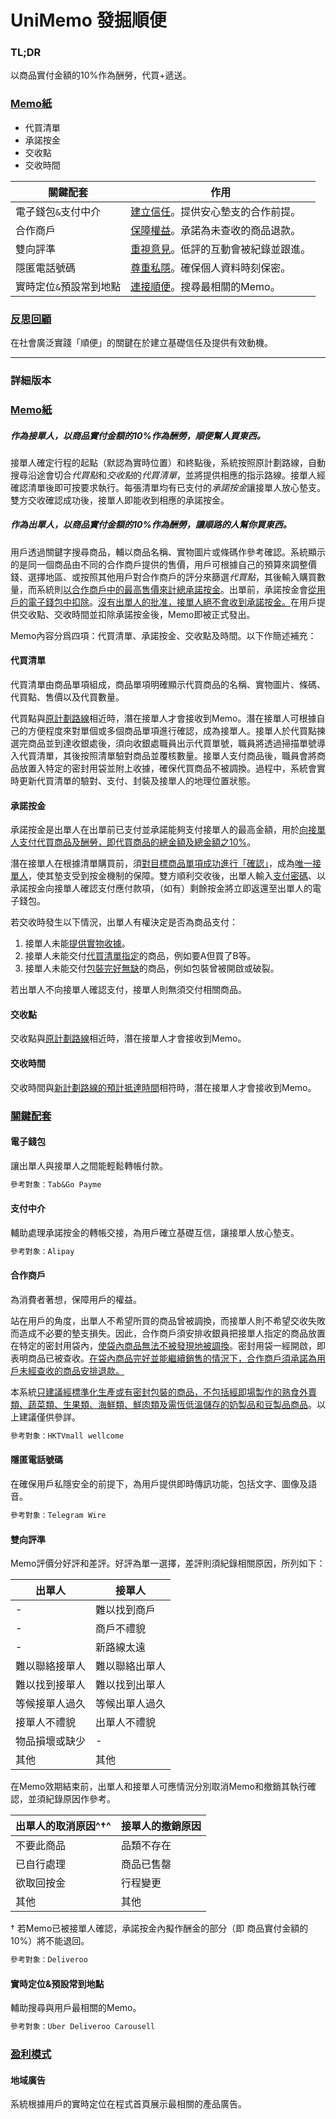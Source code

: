 # UniMemo 發掘順便

### TL;DR

以商品實付金額的10%作為酬勞，代買+遞送。

### <u>Memo紙</u>

- 代買清單
- 承諾按金
- 交收點
- 交收時間

| 關鍵配套              | 作用                                   |
| -------------------- | ------------------------------------- |
| 電子錢包`&`支付中介     | <u>建立信任</u>。提供安心墊支的合作前提。  |
| 合作商戶              | <u>保障權益</u>。承諾為未查收的商品退款。   |
| 雙向評準              | <u>重視意見</u>。低評的互動會被紀錄並跟進。 |
| 隱匿電話號碼           | <u>尊重私隱</u>。確保個人資料時刻保密。    |
| 實時定位`&`預設常到地點 | <u>連接順便</u>。搜尋最相關的Memo。       |



### <u>反思回顧</u>

在社會廣泛實踐「順便」的關鍵在於建立基礎信任及提供有效動機。



___





### 詳細版本

### <u>Memo紙</u>

##### 作為接單人，以商品實付金額的10%作為酬勞，順便幫人買東西。

接單人確定行程的起點（默認為實時位置）和終點後，系統按照原計劃路線，自動搜尋沿途會切合*代買點*和*交收點*的*代買清單*，並將提供相應的指示路線。接單人經確認清單後即可按要求執行。每張清單均有已支付的*承諾按金*讓接單人放心墊支。雙方交收確認成功後，接單人即能收到相應的承諾按金。

##### 作為出單人，以商品實付金額的10%作為酬勞，讓順路的人幫你買東西。

用戶透過關鍵字搜尋商品，輔以商品名稱、實物圖片或條碼作參考確認。系統顯示的是同一個商品由不同的合作商戶提供的售價，用戶可根據自己的預算來調整價錢、選擇地區、或按照其他用戶對合作商戶的評分來篩選*代買點*，其後輸入購買數量，而系統則<u>以合作商戶中的最高售價來計總承諾按金</u>。出單前，承諾按金會<u>從用戶的電子錢包中扣除</u>。<u>沒有出單人的批准，接單人絕不會收到承諾按金。</u>在用戶提供交收點、交收時間並扣除承諾按金後，Memo即被正式發出。

Memo內容分爲四項：代買清單、承諾按金、交收點及時間。以下作簡述補充：

#### 代買清單

代買清單由商品單項組成，商品單項明確顯示代買商品的名稱、實物圖片、條碼、代買點、售價以及代買數量。

代買點與<u>原計劃路線</u>相近時，潛在接單人才會接收到Memo。潛在接單人可根據自己的方便程度來對單個或多個商品單項進行確認，成為接單人。接單人於代買點揀選完商品並到達收銀處後，須向收銀處職員出示代買單號，職員將透過掃描單號導入代買清單，其後按照清單驗對商品並覆核數量。接單人支付商品後，職員會將商品放置入特定的密封用袋並附上收據，確保代買商品不被調換。過程中，系統會實時更新代買清單的驗對、支付、封裝及接單人的地理位置狀態。



#### 承諾按金

承諾按金是出單人在出單前已支付並承諾能夠支付接單人的最高金額，用於<u>向接單人支付代買商品及酬勞，即代買商品的總金額及總金額之10%</u>。

潛在接單人在根據清單購買前，須<u>對目標商品單項成功進行「確認」</u>，成為<u>唯一接單人</u>，使其墊支受到按金機制的保障。雙方順利交收後，出單人輸入<u>支付密碼</u>、以承諾按金向接單人確認支付應付款項，（如有）剩餘按金將立即返還至出單人的電子錢包。

若交收時發生以下情況，出單人有權決定是否為商品支付：

1. 接單人未能<u>提供實物收據</u>。
2. 接單人未能交付<u>代買清單指定</u>的商品，例如要A但買了B等。
3. 接單人未能交付<u>包裝完好無缺</u>的商品，例如包裝曾被開啟或破裂。

若出單人不向接單人確認支付，接單人則無須交付相關商品。



#### 交收點

交收點與<u>原計劃路線</u>相近時，潛在接單人才會接收到Memo。



#### 交收時間

交收時間與<u>新計劃路線的預計抵達時間</u>相符時，潛在接單人才會接收到Memo。



### <u>關鍵配套</u>

#### 電子錢包

讓出單人與接單人之間能輕鬆轉帳付款。

```markdown
參考對象：Tab&Go Payme
```



#### 支付中介

輔助處理承諾按金的轉帳交接，為用戶確立基礎互信，讓接單人放心墊支。

```markdown
參考對象：Alipay
```



#### 合作商戶

為消費者著想，保障用戶的權益。

站在用戶的角度，出單人不希望所買的商品曾被調換，而接單人則不希望交收失敗而造成不必要的墊支損失。因此，合作商戶須安排收銀員把接單人指定的商品放置在特定的密封用袋內，<u>使袋內商品無法不被發現地被調換</u>。密封用袋一經開啟，即表明商品已被查收。<u>在袋內商品完好並能繼續銷售的情況下，合作商戶須承諾為用戶未經查收的商品安排退款。</u>

本系統<u>只建議經標準化生產或有密封包裝的商品，不包括經即場製作的熟食外賣類、蔬菜類、生果類、海鮮類、鮮肉類及需恆低溫儲存的奶製品和豆製品商品</u>。以上建議僅供參詳。

```markdown
參考對象：HKTVmall wellcome
```



#### 隱匿電話號碼

在確保用戶私隱安全的前提下，為用戶提供即時傳訊功能，包括文字、圖像及語音。

```markdown
參考對象：Telegram Wire
```



#### 雙向評準

Memo評價分好評和差評。好評為單一選擇，差評則須紀錄相關原因，所列如下：

| 出單人        | 接單人        |
| ------------ | ------------ |
| -            | 難以找到商戶   |
| -            | 商戶不禮貌    |
| -            | 新路線太遠    |
| 難以聯絡接單人 | 難以聯絡出單人 |
| 難以找到接單人 | 難以找到出單人 |
| 等候接單人過久 | 等候出單人過久 |
| 接單人不禮貌   | 出單人不禮貌   |
| 物品損壞或缺少 | -            |
| 其他         | 其他         |

在Memo效期結束前，出單人和接單人可應情況分別取消Memo和撤銷其執行確認，並須紀錄原因作參考。

| 出單人的取消原因^†^ | 接單人的撤銷原因 |
| ------------- | ------------- |
| 不要此商品      | 品類不存在      |
| 已自行處理      | 商品已售罄      |
| 欲取回按金      | 行程變更   |
| 其他           | 其他     |

† 若Memo已被接單人確認，承諾按金內擬作酬金的部分（即 商品實付金額的10%）將不能退回。

```markdown
參考對象：Deliveroo
```



#### 實時定位&預設常到地點

輔助搜尋與用戶最相關的Memo。

```markdown
參考對象：Uber Deliveroo Carousell
```



### <u>盈利模式</u>

#### 地域廣告

系統根據用戶的實時定位在程式首頁展示最相關的產品廣告。